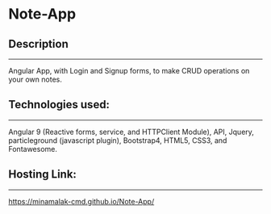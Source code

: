 # Note-App
## Description
--------------
Angular App, with Login and Signup forms, to make CRUD operations on your own notes.

## Technologies used:
---------------------
Angular 9 (Reactive forms, service, and HTTPClient Module), API, Jquery, particleground (javascript plugin), Bootstrap4, HTML5, CSS3, and Fontawesome.

## Hosting Link:
---------------------
https://minamalak-cmd.github.io/Note-App/
